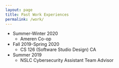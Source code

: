 ```yaml
---
layout: page
title: Past Work Experiences
permalink: /work/
---
```


- Summer-Winter 2020
  - Ameren Co-op
- Fall 2019-Spring 2020
  - CS 126 (Software Studio Design) CA
- Summer 2019
  - NSLC Cybersecurity Assistant Team Advisor
